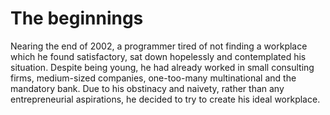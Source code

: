 # The beginnings

Nearing the end of 2002, a programmer tired of not finding a workplace which he found satisfactory, sat down hopelessly and contemplated his situation. Despite being young, he had already worked in small consulting firms, medium-sized companies, one-too-many multinational and the mandatory bank. Due to his obstinacy and naivety, rather than any entrepreneurial aspirations, he decided to try to create his ideal workplace.

